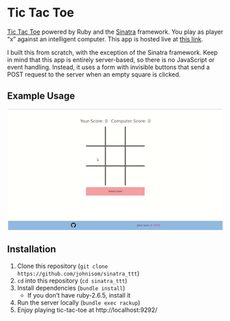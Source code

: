 # Tic Tac Toe #

[Tic Tac Toe][tic-tac-toe-wiki] powered by Ruby and the [Sinatra][sinatra-site] framework. You play as player “x” against an intelligent computer. This app is hosted live at [this link][herokuapp].

I built this from scratch, with the exception of the Sinatra framework. Keep
in mind that this app is entirely server-based, so there is no JavaScript or
event handling. Instead, it uses a form with invisible buttons that send a
POST request to the server when an empty square is clicked.

## Example Usage ##

<p align="center">
  <img alt="Screencast of gameplay" src="example.gif">
</p>

## Installation ##

1. Clone this repository (`git clone https://github.com/johnisom/sinatra_ttt`)
2. `cd` into this repository (`cd sinatra_ttt`)
3. Install dependencies (`bundle install`)
   - If you don’t have ruby-2.6.5, install it
4. Run the server locally (`bundle exec rackup`)
5. Enjoy playing tic-tac-toe at http://localhost:9292/

[tic-tac-toe-wiki]: https://en.wikipedia.org/wiki/Tic-tac-toe
[sinatra-site]: http://sinatrarb.com/
[herokuapp]: https://just-a-tic-tac-toe-app.herokuapp.com/
